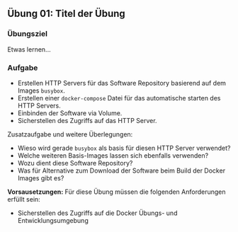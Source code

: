 ## Übung 01: Titel der Übung

### Übungsziel

Etwas lernen...

### Aufgabe

* Erstellen HTTP Servers für das Software Repository basierend auf dem Images `busybox`.
* Erstellen einer `docker-compose` Datei für das automatische starten des HTTP Servers.
* Einbinden der Software via Volume.
* Sicherstellen des Zugriffs auf das HTTP Server. 

Zusatzaufgabe und weitere Überlegungen:

* Wieso wird gerade `busybox` als basis für diesen HTTP Server verwendet?
* Welche weiteren Basis-Images lassen sich ebenfalls verwenden?
* Wozu dient diese Software Repository?
* Was für Alternative zum Download der Software beim Build der Docker Images gibt es?

<!-- Stuff between the <div class="notes"> will be rendered as pptx slide notes -->
<div class="notes">

**Vorsausetzungen:**  Für diese Übung müssen die folgenden Anforderungen erfüllt sein:

* Sicherstellen des Zugriffs auf die Docker Übungs- und Entwicklungsumgebung

</div>
